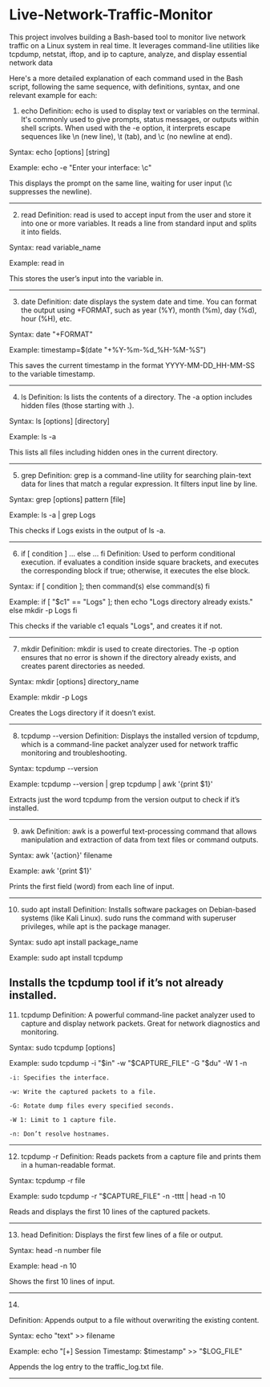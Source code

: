# Live-Network-Traffic-Monitor
This project involves building a Bash-based tool to monitor live network traffic on a Linux system in real time. It leverages command-line utilities like tcpdump, netstat, iftop, and ip to capture, analyze, and display essential network data

Here's a more detailed explanation of each command used in the Bash script, following the same sequence, with definitions, syntax, and one relevant example for each:

1. echo
Definition:
echo is used to display text or variables on the terminal. It's commonly used to give prompts, status messages, or outputs within shell scripts.
When used with the -e option, it interprets escape sequences like \n (new line), \t (tab), and \c (no newline at end).

Syntax:
echo [options] [string]

Example:
echo -e "Enter your interface: \c"

This displays the prompt on the same line, waiting for user input (\c suppresses the newline).

----------------------------------------------------------------------------------------------------------------------------------------------------------------------------------------------

2. read
Definition:
read is used to accept input from the user and store it into one or more variables. It reads a line from standard input and splits it into fields.

Syntax:
read variable_name

Example:
read in

This stores the user’s input into the variable in.

----------------------------------------------------------------------------------------------------------------------------------------------------------------------------------------------

3. date
Definition:
date displays the system date and time. You can format the output using +FORMAT, such as year (%Y), month (%m), day (%d), hour (%H), etc.

Syntax:
date "+FORMAT"

Example:
timestamp=$(date "+%Y-%m-%d_%H-%M-%S")

This saves the current timestamp in the format YYYY-MM-DD_HH-MM-SS to the variable timestamp.

----------------------------------------------------------------------------------------------------------------------------------------------------------------------------------------------

4. ls
Definition:
ls lists the contents of a directory. The -a option includes hidden files (those starting with .).

Syntax:
ls [options] [directory]

Example:
ls -a

This lists all files including hidden ones in the current directory.

----------------------------------------------------------------------------------------------------------------------------------------------------------------------------------------------

5. grep
Definition:
grep is a command-line utility for searching plain-text data for lines that match a regular expression. It filters input line by line.

Syntax:
grep [options] pattern [file]

Example:
ls -a | grep Logs

This checks if Logs exists in the output of ls -a.

----------------------------------------------------------------------------------------------------------------------------------------------------------------------------------------------

6. if [ condition ] ... else ... fi
Definition:
Used to perform conditional execution. if evaluates a condition inside square brackets, and executes the corresponding block if true; otherwise, it executes the else block.

Syntax:
if [ condition ]; then
    command(s)
else
    command(s)
fi

Example:
if [ "$c1" == "Logs" ]; then
    echo "Logs directory already exists."
else
    mkdir -p Logs
fi

This checks if the variable c1 equals "Logs", and creates it if not.

----------------------------------------------------------------------------------------------------------------------------------------------------------------------------------------------

7. mkdir
Definition:
mkdir is used to create directories. The -p option ensures that no error is shown if the directory already exists, and creates parent directories as needed.

Syntax:
mkdir [options] directory_name

Example:
mkdir -p Logs

Creates the Logs directory if it doesn’t exist.

----------------------------------------------------------------------------------------------------------------------------------------------------------------------------------------------

8. tcpdump --version
Definition:
Displays the installed version of tcpdump, which is a command-line packet analyzer used for network traffic monitoring and troubleshooting.

Syntax:
tcpdump --version

Example:
tcpdump --version | grep tcpdump | awk '{print $1}'

Extracts just the word tcpdump from the version output to check if it’s installed.

----------------------------------------------------------------------------------------------------------------------------------------------------------------------------------------------

9. awk
Definition:
awk is a powerful text-processing command that allows manipulation and extraction of data from text files or command outputs.

Syntax:
awk '{action}' filename

Example:
awk '{print $1}'

Prints the first field (word) from each line of input.

----------------------------------------------------------------------------------------------------------------------------------------------------------------------------------------------

10. sudo apt install
Definition:
Installs software packages on Debian-based systems (like Kali Linux). sudo runs the command with superuser privileges, while apt is the package manager.

Syntax:
sudo apt install package_name

Example:
sudo apt install tcpdump

Installs the tcpdump tool if it’s not already installed.
----------------------------------------------------------------------------------------------------------------------------------------------------------------------------------------------

11. tcpdump
Definition:
A powerful command-line packet analyzer used to capture and display network packets. Great for network diagnostics and monitoring.

Syntax:
sudo tcpdump [options]

Example:
sudo tcpdump -i "$in" -w "$CAPTURE_FILE" -G "$du" -W 1 -n

    -i: Specifies the interface.

    -w: Write the captured packets to a file.

    -G: Rotate dump files every specified seconds.

    -W 1: Limit to 1 capture file.

    -n: Don’t resolve hostnames.

----------------------------------------------------------------------------------------------------------------------------------------------------------------------------------------------

12. tcpdump -r
Definition:
Reads packets from a capture file and prints them in a human-readable format.

Syntax:
tcpdump -r file

Example:
sudo tcpdump -r "$CAPTURE_FILE" -n -tttt | head -n 10

Reads and displays the first 10 lines of the captured packets.

----------------------------------------------------------------------------------------------------------------------------------------------------------------------------------------------

13. head
Definition:
Displays the first few lines of a file or output.

Syntax:
head -n number file

Example:
head -n 10

Shows the first 10 lines of input.

----------------------------------------------------------------------------------------------------------------------------------------------------------------------------------------------

14. >>
Definition:
Appends output to a file without overwriting the existing content.

Syntax:
echo "text" >> filename

Example:
echo "[+] Session Timestamp: $timestamp" >> "$LOG_FILE"

Appends the log entry to the traffic_log.txt file.

----------------------------------------------------------------------------------------------------------------------------------------------------------------------------------------------

